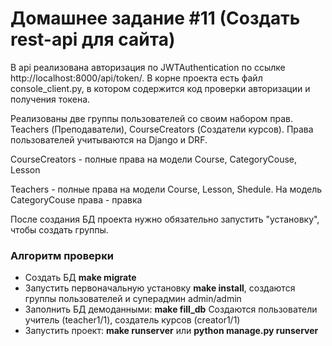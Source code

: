 <h1>Домашнее задание #11 (Создать rest-api для сайта)</h1>
<p>В api реализована авторизация по JWTAuthentication по ссылке http://localhost:8000/api/token/. В корне проекта есть файл console_client.py, в котором содержится код проверки авторизации и получения токена.</p>
<p>Реализованы две группы пользователей со своим набором прав. Teachers (Преподаватели), CourseCreators (Создатели курсов). Права пользователей учитываются на Django и DRF.</p>
<p>CourseCreators - полные права на модели Course, CategoryCouse, Lesson</p>
<p>Teachers - полные права на модели Course, Lesson, Shedule. На модель CategoryCouse права - правка</p>
<p>После создания БД проекта нужно обязательно запустить "установку", чтобы создать группы.</p>
<h3>Алгоритм проверки</h3>
<ul>
<li> Создать БД <b>make migrate</b></li>
<li> Запустить первоначальную установку <b>make install</b>, создаются группы пользователей и суперадмин admin/admin</li>
<li> Заполнить БД демоданными: <b>make fill_db</b> Создаются пользователи учитель (teacher1/1), создатель курсов (creator1/1)</li>
<li> Запустить проект: <b>make runserver</b> или <b>python manage.py runserver</b></li>
</ul>
